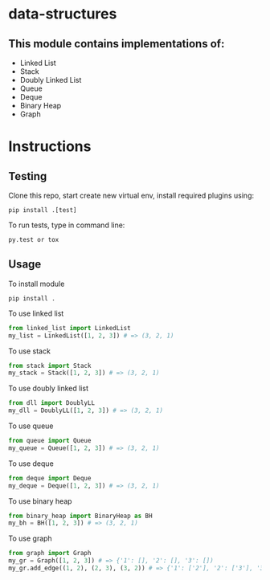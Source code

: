 # data-structures
## This module contains implementations of:
* Linked List
* Stack
* Doubly Linked List
* Queue
* Deque
* Binary Heap
* Graph

# Instructions
## Testing
Clone this repo, start create new virtual env, install required plugins using:
```
pip install .[test]
```

To run tests, type in command line:
```
py.test or tox
```

## Usage
To install module
```
pip install .
```

To use linked list
```python
from linked_list import LinkedList
my_list = LinkedList([1, 2, 3]) # => (3, 2, 1)
```

To use stack
```python
from stack import Stack
my_stack = Stack([1, 2, 3]) # => (3, 2, 1)
```

To use doubly linked list
```python
from dll import DoublyLL
my_dll = DoublyLL([1, 2, 3]) # => (3, 2, 1)
```

To use queue
```python
from queue import Queue
my_queue = Queue([1, 2, 3]) # => (3, 2, 1)
```

To use deque
```python
from deque import Deque
my_deque = Deque([1, 2, 3]) # => (3, 2, 1)
```

To use binary heap
```python
from binary_heap import BinaryHeap as BH
my_bh = BH([1, 2, 3]) # => (3, 2, 1)
```

To use graph
```python
from graph import Graph
my_gr = Graph([1, 2, 3]) # => {'1': [], '2': [], '3': [])
my_gr.add_edge((1, 2), (2, 3), (3, 2)) # => {'1': ['2'], '2': ['3'], '3': ['2'])
```